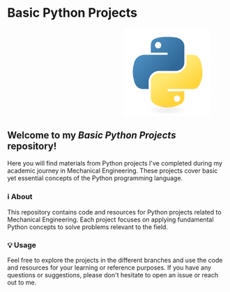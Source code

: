 # Basic Python Projects
&nbsp; &nbsp; &nbsp; &nbsp; &nbsp; &nbsp; &nbsp; &nbsp; &nbsp; &nbsp; &nbsp; &nbsp; &nbsp; &nbsp; &nbsp; &nbsp; &nbsp; &nbsp; &nbsp; &nbsp; &nbsp; &nbsp; &nbsp; &nbsp; &nbsp; &nbsp; &nbsp; &nbsp; &nbsp; &nbsp; &nbsp; &nbsp; &nbsp; &nbsp; <a href="https://www.python.org" target="_blank" rel="noreferrer"> <img src="https://raw.githubusercontent.com/devicons/devicon/master/icons/python/python-original.svg" alt="Python" width="200" height="200"/> </a>

## Welcome to my <em>Basic Python Projects</em> repository!
Here you will find materials from Python projects I've completed during my academic journey in Mechanical Engineering. These projects cover basic yet essential concepts of the Python programming language.

### ℹ️ About 
This repository contains code and resources for Python projects related to Mechanical Engineering. Each project focuses on applying fundamental Python concepts to solve problems relevant to the field.

### 💡 Usage
Feel free to explore the projects in the different branches and use the code and resources for your learning or reference purposes. If you have any questions or suggestions, please don't hesitate to open an issue or reach out to me.


